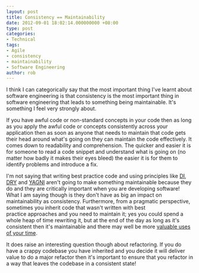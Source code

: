 ```yaml
---
layout: post
title: Consistency == Maintainability
date: 2012-09-01 18:02:14.000000000 +08:00
type: post
categories:
- Technical
tags:
- Agile
- consistency
- maintainability
- Software Engineering
author: rob
---
```



I think I can categorically say that the most important thing I've learnt about software engineering is that consistency is the most important thing in software engineering that leads to something being maintainable. It's something I feel very strongly about.



If you have awful code or non-standard concepts in your code then as long as you apply the awful code or concepts consistently across your application then as soon as anyone that needs to maintain that code gets their head around what's going on they can maintain the code effectively. It comes down to readability and comprehension. The quicker and easier it is for someone to read a code snippet and understand what is going on (no matter how badly it makes their eyes bleed) the easier it is for them to identify problems and introduce a fix.



I'm not saying that writing best practice code and using principles like [DI](http://en.wikipedia.org/wiki/Dependency_injection), [DRY](http://en.wikipedia.org/wiki/Don't_repeat_yourself) and [YAGNI](http://en.wikipedia.org/wiki/You_ain't_gonna_need_it) aren't going to make something maintainable because they do and they are critically important when you are developing software! What I am saying though is they don't have as big an impact on maintainability as consistency. Furthermore, from a pragmatic perspective, sometimes you inherit code that wasn't written with best practice approaches and you need to maintain it; yes you could spend a whole heap of time rewriting it, but at the end of the day as long as it's consistent then it's maintainable and there may well be more [valuable uses of your time](http://www.allaboutagile.com/value-driven-delivery/).



It does raise an interesting question though about refactoring. If you do have a crappy codebase you have inherited and you decide it will deliver value to do a major refactor then it's important to ensure that you refactor in a way that leaves the codebase in a consistent state!

